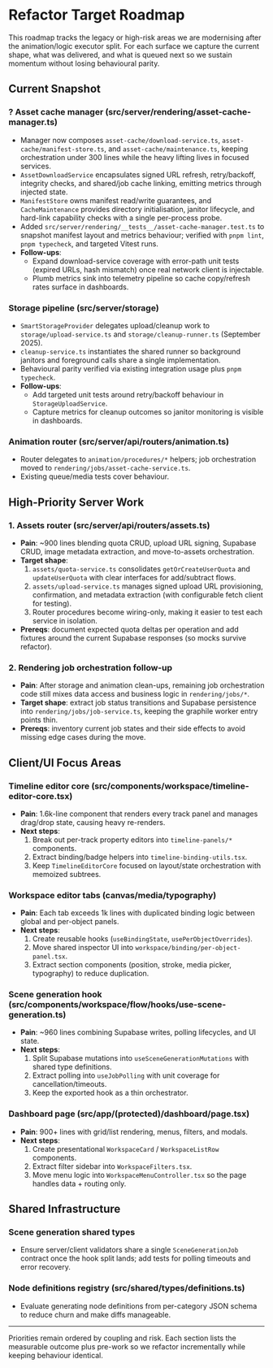 # Refactor Target Roadmap

This roadmap tracks the legacy or high-risk areas we are modernising after the animation/logic executor split. For each surface we capture the current shape, what was delivered, and what is queued next so we sustain momentum without losing behavioural parity.

## Current Snapshot

### ? Asset cache manager (src/server/rendering/asset-cache-manager.ts)
- Manager now composes `asset-cache/download-service.ts`, `asset-cache/manifest-store.ts`, and `asset-cache/maintenance.ts`, keeping orchestration under 300 lines while the heavy lifting lives in focused services.
- `AssetDownloadService` encapsulates signed URL refresh, retry/backoff, integrity checks, and shared/job cache linking, emitting metrics through injected state.
- `ManifestStore` owns manifest read/write guarantees, and `CacheMaintenance` provides directory initialisation, janitor lifecycle, and hard-link capability checks with a single per-process probe.
- Added `src/server/rendering/__tests__/asset-cache-manager.test.ts` to snapshot manifest layout and metrics behaviour; verified with `pnpm lint`, `pnpm typecheck`, and targeted Vitest runs.
- **Follow-ups**:
  - Expand download-service coverage with error-path unit tests (expired URLs, hash mismatch) once real network client is injectable.
  - Plumb metrics sink into telemetry pipeline so cache copy/refresh rates surface in dashboards.

### Storage pipeline (src/server/storage)
- `SmartStorageProvider` delegates upload/cleanup work to `storage/upload-service.ts` and `storage/cleanup-runner.ts` (September 2025).
- `cleanup-service.ts` instantiates the shared runner so background janitors and foreground calls share a single implementation.
- Behavioural parity verified via existing integration usage plus `pnpm typecheck`.
- **Follow-ups**:
  - Add targeted unit tests around retry/backoff behaviour in `StorageUploadService`.
  - Capture metrics for cleanup outcomes so janitor monitoring is visible in dashboards.

### Animation router (src/server/api/routers/animation.ts)
- Router delegates to `animation/procedures/*` helpers; job orchestration moved to `rendering/jobs/asset-cache-service.ts`.
- Existing queue/media tests cover behaviour.

## High-Priority Server Work

### 1. Assets router (src/server/api/routers/assets.ts)
- **Pain**: ~900 lines blending quota CRUD, upload URL signing, Supabase CRUD, image metadata extraction, and move-to-assets orchestration.
- **Target shape**:
  1. `assets/quota-service.ts` consolidates `getOrCreateUserQuota` and `updateUserQuota` with clear interfaces for add/subtract flows.
  2. `assets/upload-service.ts` manages signed upload URL provisioning, confirmation, and metadata extraction (with configurable fetch client for testing).
  3. Router procedures become wiring-only, making it easier to test each service in isolation.
- **Prereqs**: document expected quota deltas per operation and add fixtures around the current Supabase responses (so mocks survive refactor).

### 2. Rendering job orchestration follow-up
- **Pain**: After storage and animation clean-ups, remaining job orchestration code still mixes data access and business logic in `rendering/jobs/*`.
- **Target shape**: extract job status transitions and Supabase persistence into `rendering/jobs/job-service.ts`, keeping the graphile worker entry points thin.
- **Prereqs**: inventory current job states and their side effects to avoid missing edge cases during the move.

## Client/UI Focus Areas

### Timeline editor core (src/components/workspace/timeline-editor-core.tsx)
- **Pain**: 1.6k-line component that renders every track panel and manages drag/drop state, causing heavy re-renders.
- **Next steps**:
  1. Break out per-track property editors into `timeline-panels/*` components.
  2. Extract binding/badge helpers into `timeline-binding-utils.tsx`.
  3. Keep `TimelineEditorCore` focused on layout/state orchestration with memoized subtrees.

### Workspace editor tabs (canvas/media/typography)
- **Pain**: Each tab exceeds 1k lines with duplicated binding logic between global and per-object panels.
- **Next steps**:
  1. Create reusable hooks (`useBindingState`, `usePerObjectOverrides`).
  2. Move shared inspector UI into `workspace/binding/per-object-panel.tsx`.
  3. Extract section components (position, stroke, media picker, typography) to reduce duplication.

### Scene generation hook (src/components/workspace/flow/hooks/use-scene-generation.ts)
- **Pain**: ~960 lines combining Supabase writes, polling lifecycles, and UI state.
- **Next steps**:
  1. Split Supabase mutations into `useSceneGenerationMutations` with shared type definitions.
  2. Extract polling into `useJobPolling` with unit coverage for cancellation/timeouts.
  3. Keep the exported hook as a thin orchestrator.

### Dashboard page (src/app/(protected)/dashboard/page.tsx)
- **Pain**: 900+ lines with grid/list rendering, menus, filters, and modals.
- **Next steps**:
  1. Create presentational `WorkspaceCard` / `WorkspaceListRow` components.
  2. Extract filter sidebar into `WorkspaceFilters.tsx`.
  3. Move menu logic into `WorkspaceMenuController.tsx` so the page handles data + routing only.

## Shared Infrastructure

### Scene generation shared types
- Ensure server/client validators share a single `SceneGenerationJob` contract once the hook split lands; add tests for polling timeouts and error recovery.

### Node definitions registry (src/shared/types/definitions.ts)
- Evaluate generating node definitions from per-category JSON schema to reduce churn and make diffs manageable.

---
Priorities remain ordered by coupling and risk. Each section lists the measurable outcome plus pre-work so we refactor incrementally while keeping behaviour identical.
